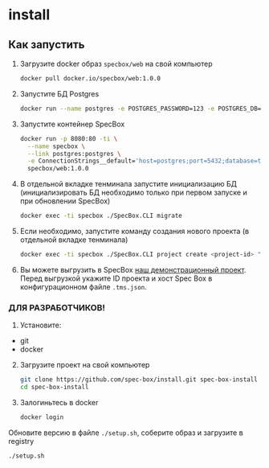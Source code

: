 # install

## Как запустить

1. Загрузите docker образ `specbox/web` на свой компьютер

   ```sh
   docker pull docker.io/specbox/web:1.0.0
   ```

2. Запустите БД Postgres

   ```sh
   docker run --name postgres -e POSTGRES_PASSWORD=123 -e POSTGRES_DB=tms -p 5432:5432 -d postgres
   ```

3. Запустите контейнер SpecBox

   ```sh
   docker run -p 8080:80 -ti \
     --name specbox \
     --link postgres:postgres \
     -e ConnectionStrings__default='host=postgres;port=5432;database=tms;user name=postgres;password=123' \
     specbox/web:1.0.0
   ```

4. В отдельной вкладке тенминала запустите инициализацию БД (инициализировать БД необходимо только при первом запуске и при обновлении SpecBox)

   ```sh
   docker exec -ti specbox ./SpecBox.CLI migrate
   ```

5. Если необходимо, запустите команду создания нового проекта (в отдельной вкладке тенминала)

   ```sh
   docker exec -ti specbox ./SpecBox.CLI project create <project-id> "<Название проекта>"
   ```

6. Вы можете выгрузить в SpecBox [наш демонстрационный проект](https://github.com/spec-box/example). Перед выгрузкой укажите ID проекта и хост Spec Box в конфигурационном файле `.tms.json`.

### ДЛЯ РАЗРАБОТЧИКОВ!

1. Установите:

- git
- docker

2. Загрузите проект на свой компьютер

   ```sh
   git clone https://github.com/spec-box/install.git spec-box-install
   cd spec-box-install
   ```

3. Залогиньтесь в docker

   ```sh
   docker login
   ```

Обновите версию в файле `./setup.sh`, соберите образ и загрузите в registry

   ```sh
   ./setup.sh
   ```
